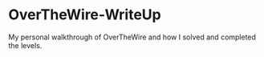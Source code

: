 # OverTheWire-WriteUp
My personal walkthrough of OverTheWire and how I solved and completed the levels.
